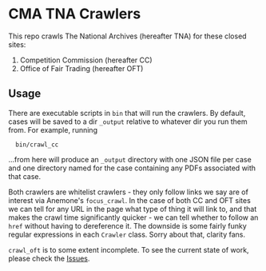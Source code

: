 # CMA TNA Crawlers

This repo crawls The National Archives (hereafter TNA) for these closed sites:

1. Competition Commission (hereafter CC)
2. Office of Fair Trading (hereafter OFT)

## Usage

There are executable scripts in `bin` that will run the crawlers. By default,
cases will be saved to a dir `_output` relative to whatever dir you run them
from. For example, running

```
  bin/crawl_cc
```

...from here will produce an `_output` directory with one JSON file per case and
one directory named for the case containing any PDFs associated with that case.

Both crawlers are whitelist crawlers - they only follow links we say are of
interest via Anemone's `focus_crawl`. In the case of both CC and OFT sites we
can tell for any URL in the page what type of thing it will link to, and
that makes the crawl time significantly quicker - we can tell whether to follow
an `href` without having to dereference it. The downside is some fairly funky
regular expressions in each `Crawler` class. Sorry about that, clarity fans.

`crawl_oft` is to some extent incomplete. To see the current state of work,
please check the [Issues](https://github.com/rgarner/cma-tna-crawlers/issues).
